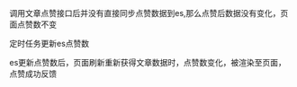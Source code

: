 
调用文章点赞接口后并没有直接同步点赞数据到es,那么点赞后数据没有变化，页面点赞数不变

定时任务更新es点赞数

es更新点赞数后，页面刷新重新获得文章数据时，点赞数变化，被渲染至页面，点赞成功反馈